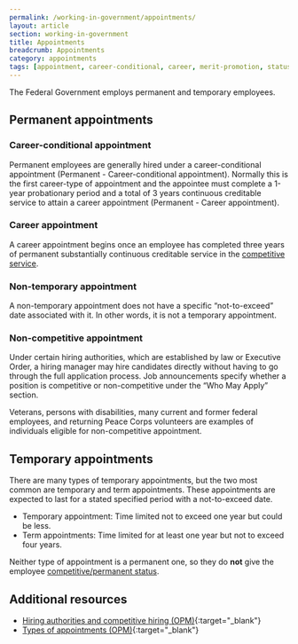 ```yaml
---
permalink: /working-in-government/appointments/
layout: article
section: working-in-government
title: Appointments
breadcrumb: Appointments
category: appointments
tags: [appointment, career-conditional, career, merit-promotion, status, eligibility, federal employee]
---
```


The Federal Government employs permanent and temporary employees.

## Permanent appointments

### Career-conditional appointment

Permanent employees are generally hired under a career-conditional appointment (Permanent - Career-conditional appointment). Normally this is the first career-type of appointment and the appointee must complete a 1-year probationary period and a total of 3 years continuous creditable service to attain a career appointment (Permanent - Career appointment).

### Career appointment

A career appointment begins once an employee has completed three years of permanent substantially continuous creditable service in the [competitive service](../service#competitive-service).

### Non-temporary appointment

A non-temporary appointment does not have a specific “not-to-exceed” date associated with it. In other words, it is not a temporary appointment.

### Non-competitive appointment

Under certain hiring authorities, which are established by law or Executive Order, a hiring manager may hire candidates directly without having to go through the full application process. Job announcements specify whether a position is competitive or non-competitive under the “Who May Apply” section.

Veterans, persons with disabilities, many current and former federal employees, and returning Peace Corps volunteers are examples of individuals eligible for non-competitive appointment.

## Temporary appointments

There are many types of temporary appointments, but the two most common are temporary and term appointments. These appointments are expected to last for a stated specified period with a not-to-exceed date.

* Temporary appointment: Time limited not to exceed one year but could be less.
* Term appointments: Time limited for at least one year but not to exceed four years.

Neither type of appointment is a permanent one, so they do **not** give the employee [competitive/permanent status](../service/).

## Additional resources

* [Hiring authorities and competitive hiring (OPM)](https://www.opm.gov/policy-data-oversight/hiring-information/competitive-hiring/){:target="_blank"}
* [Types of appointments (OPM)](https://www.opm.gov/policy-data-oversight/hiring-information/competitive-hiring/#url=Types-of-Appointments){:target="_blank"}
